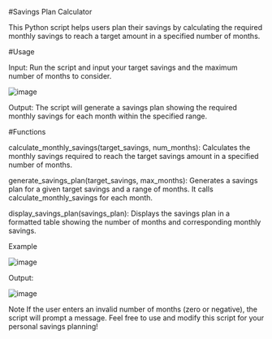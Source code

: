 #Savings Plan Calculator

This Python script helps users plan their savings by calculating the required monthly savings to reach a target amount in a specified number of months.

#Usage

Input: Run the script and input your target savings and the maximum number of months to consider.

![image](https://github.com/NidhinRajagopalan/Savings_calculator/assets/50205637/b86c9a4b-ab5c-413e-94d7-6c3cb9bdb627)


Output: The script will generate a savings plan showing the required monthly savings for each month within the specified range.

#Functions

calculate_monthly_savings(target_savings, num_months):
Calculates the monthly savings required to reach the target savings amount in a specified number of months.

generate_savings_plan(target_savings, max_months):
Generates a savings plan for a given target savings and a range of months. It calls calculate_monthly_savings for each month.

display_savings_plan(savings_plan):
Displays the savings plan in a formatted table showing the number of months and corresponding monthly savings.

Example

![image](https://github.com/NidhinRajagopalan/Savings_calculator/assets/50205637/70cb9607-300a-481f-aaa1-5dbcfd321a25)

Output:

![image](https://github.com/NidhinRajagopalan/Savings_calculator/assets/50205637/65b03d5d-9a56-40fb-9e1b-eec30e715933)

Note
If the user enters an invalid number of months (zero or negative), the script will prompt a message.
Feel free to use and modify this script for your personal savings planning!


